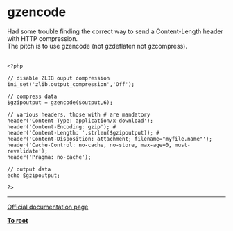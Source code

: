 # gzencode



Had some trouble finding the correct way to send a Content-Length header with HTTP compression.<br>The pitch is to use gzencode (not gzdeflaten not gzcompress).<br><br>

```
<?php

// disable ZLIB ouput compression
ini_set('zlib.output_compression','Off');

// compress data
$gzipoutput = gzencode($output,6);

// various headers, those with # are mandatory
header('Content-Type: application/x-download');
header('Content-Encoding: gzip'); #
header('Content-Length: '.strlen($gzipoutput)); #
header('Content-Disposition: attachment; filename="myfile.name"');
header('Cache-Control: no-cache, no-store, max-age=0, must-revalidate');
header('Pragma: no-cache');

// output data
echo $gzipoutput;

?>
```
  

---

[Official documentation page](https://www.php.net/manual/en/function.gzencode.php)

**[To root](/README.md)**